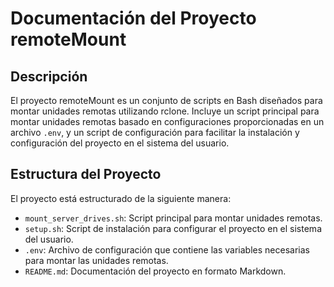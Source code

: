 # Documentación del Proyecto remoteMount

## Descripción
El proyecto remoteMount es un conjunto de scripts en Bash diseñados para montar unidades remotas utilizando rclone. Incluye un script principal para montar unidades remotas basado en configuraciones proporcionadas en un archivo `.env`, y un script de configuración para facilitar la instalación y configuración del proyecto en el sistema del usuario.

## Estructura del Proyecto
El proyecto está estructurado de la siguiente manera:
- `mount_server_drives.sh`: Script principal para montar unidades remotas.
- `setup.sh`: Script de instalación para configurar el proyecto en el sistema del usuario.
- `.env`: Archivo de configuración que contiene las variables necesarias para montar las unidades remotas.
- `README.md`: Documentación del proyecto en formato Markdown.